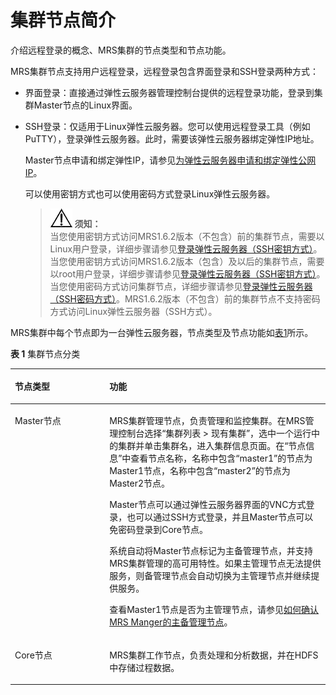 # 集群节点简介<a name="ZH-CN_TOPIC_0173179063"></a>

介绍远程登录的概念、MRS集群的节点类型和节点功能。

MRS集群节点支持用户远程登录，远程登录包含界面登录和SSH登录两种方式：

-   界面登录：直接通过弹性云服务器管理控制台提供的远程登录功能，登录到集群Master节点的Linux界面。
-   SSH登录：仅适用于Linux弹性云服务器。您可以使用远程登录工具（例如PuTTY），登录弹性云服务器。此时，需要该弹性云服务器绑定弹性IP地址。

    Master节点申请和绑定弹性IP，请参见[为弹性云服务器申请和绑定弹性公网IP](https://support.huaweicloud.com/usermanual-vpc/zh-cn_topic_0013748738.html)。

    可以使用密钥方式也可以使用密码方式登录Linux弹性云服务器。

    >![](public_sys-resources/icon-notice.gif) **须知：**   
    >当您使用密钥方式访问MRS1.6.2版本（不包含）前的集群节点，需要以Linux用户登录，详细步骤请参见[登录弹性云服务器（SSH密钥方式）](登录集群节点.md#section5513107114)。  
    >当您使用密钥方式访问MRS1.6.2版本（包含）及以后的集群节点，需要以root用户登录，详细步骤请参见[登录弹性云服务器（SSH密钥方式）](登录集群节点.md#section5513107114)。  
    >当您使用密码方式访问集群节点，详细步骤请参见[登录弹性云服务器（SSH密码方式）](登录集群节点.md#section1598312501208)。MRS1.6.2版本（不包含）前的集群节点不支持密码方式访问Linux弹性云服务器（SSH方式）。  


MRS集群中每个节点即为一台弹性云服务器，节点类型及节点功能如[表1](#table1615555733016)所示。

**表 1**  集群节点分类

<a name="table1615555733016"></a>
<table><thead align="left"><tr id="row13156205733010"><th class="cellrowborder" valign="top" width="30%" id="mcps1.2.3.1.1"><p id="p615695717306"><a name="p615695717306"></a><a name="p615695717306"></a>节点类型</p>
</th>
<th class="cellrowborder" valign="top" width="70%" id="mcps1.2.3.1.2"><p id="p315615717306"><a name="p315615717306"></a><a name="p315615717306"></a>功能</p>
</th>
</tr>
</thead>
<tbody><tr id="row101569574309"><td class="cellrowborder" valign="top" width="30%" headers="mcps1.2.3.1.1 "><p id="p115617571304"><a name="p115617571304"></a><a name="p115617571304"></a>Master节点</p>
</td>
<td class="cellrowborder" valign="top" width="70%" headers="mcps1.2.3.1.2 "><p id="p2258727617341"><a name="p2258727617341"></a><a name="p2258727617341"></a>MRS集群管理节点，负责管理和监控集群。在MRS管理控制台选择“集群列表 &gt; 现有集群”，选中一个运行中的集群并单击集群名，进入集群信息页面。在“节点信息”中查看节点名称，名称中包含“master1”的节点为Master1节点，名称中包含“master2”的节点为Master2节点。</p>
<p id="p6617503518419"><a name="p6617503518419"></a><a name="p6617503518419"></a>Master节点可以通过弹性云服务器界面的VNC方式登录，也可以通过SSH方式登录，并且Master节点可以免密码登录到Core节点。</p>
<p id="p6317347216313"><a name="p6317347216313"></a><a name="p6317347216313"></a>系统自动将Master节点标记为主备管理节点，并支持MRS集群管理的高可用特性。如果主管理节点无法提供服务，则备管理节点会自动切换为主管理节点并继续提供服务。</p>
<p id="p3169034316313"><a name="p3169034316313"></a><a name="p3169034316313"></a>查看Master1节点是否为主管理节点，请参见<a href="如何确认MRS-Manger的主备管理节点.md">如何确认MRS Manger的主备管理节点</a>。</p>
</td>
</tr>
<tr id="row10156457193016"><td class="cellrowborder" valign="top" width="30%" headers="mcps1.2.3.1.1 "><p id="p201563575303"><a name="p201563575303"></a><a name="p201563575303"></a>Core节点</p>
</td>
<td class="cellrowborder" valign="top" width="70%" headers="mcps1.2.3.1.2 "><p id="p9156195714304"><a name="p9156195714304"></a><a name="p9156195714304"></a>MRS集群工作节点，负责处理和分析数据，并在HDFS中存储过程数据。</p>
</td>
</tr>
</tbody>
</table>

